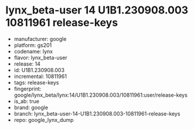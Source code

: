 # lynx_beta-user 14 U1B1.230908.003 10811961 release-keys
- manufacturer: google
- platform: gs201
- codename: lynx
- flavor: lynx_beta-user
- release: 14
- id: U1B1.230908.003
- incremental: 10811961
- tags: release-keys
- fingerprint: google/lynx_beta/lynx:14/U1B1.230908.003/10811961:user/release-keys
- is_ab: true
- brand: google
- branch: lynx_beta-user-14-U1B1.230908.003-10811961-release-keys
- repo: google_lynx_dump
